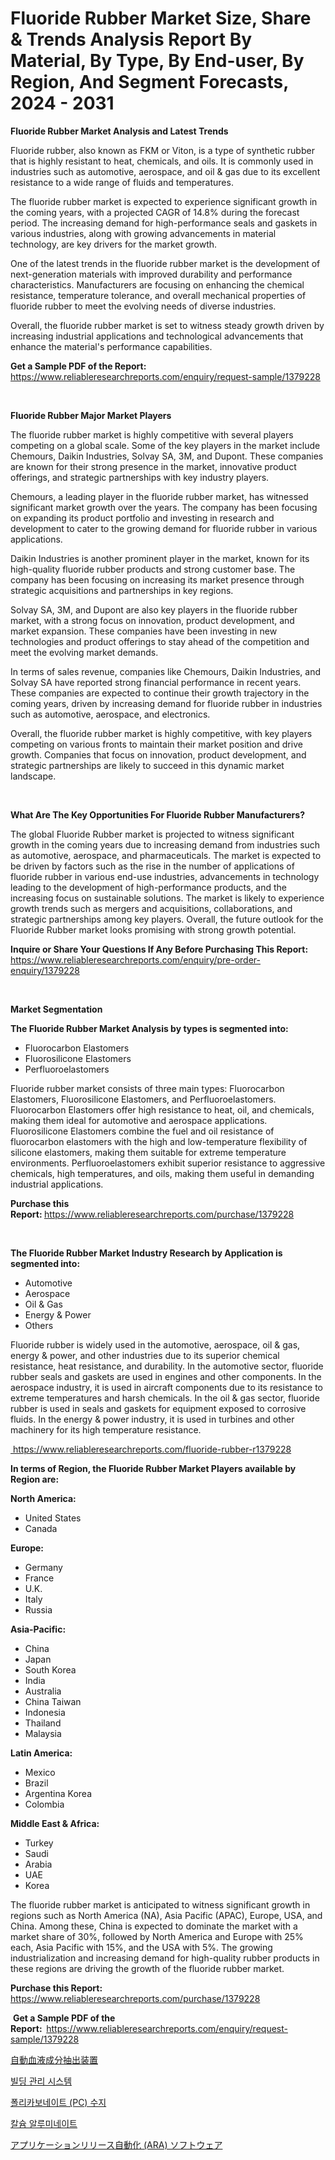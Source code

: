 <p><h1>Fluoride Rubber Market Size, Share & Trends Analysis Report By Material, By Type, By End-user, By Region, And Segment Forecasts, 2024 - 2031</h1></p><p><strong>Fluoride Rubber Market Analysis and Latest Trends</strong></p>
<p><p>Fluoride rubber, also known as FKM or Viton, is a type of synthetic rubber that is highly resistant to heat, chemicals, and oils. It is commonly used in industries such as automotive, aerospace, and oil & gas due to its excellent resistance to a wide range of fluids and temperatures.</p><p>The fluoride rubber market is expected to experience significant growth in the coming years, with a projected CAGR of 14.8% during the forecast period. The increasing demand for high-performance seals and gaskets in various industries, along with growing advancements in material technology, are key drivers for the market growth.</p><p>One of the latest trends in the fluoride rubber market is the development of next-generation materials with improved durability and performance characteristics. Manufacturers are focusing on enhancing the chemical resistance, temperature tolerance, and overall mechanical properties of fluoride rubber to meet the evolving needs of diverse industries.</p><p>Overall, the fluoride rubber market is set to witness steady growth driven by increasing industrial applications and technological advancements that enhance the material's performance capabilities.</p></p>
<p><strong>Get a Sample PDF of the Report:&nbsp;</strong> <a href="https://www.reliableresearchreports.com/enquiry/request-sample/1379228">https://www.reliableresearchreports.com/enquiry/request-sample/1379228</a></p>
<p>&nbsp;</p>
<p><strong>Fluoride Rubber Major Market Players</strong></p>
<p><p>The fluoride rubber market is highly competitive with several players competing on a global scale. Some of the key players in the market include Chemours, Daikin Industries, Solvay SA, 3M, and Dupont. These companies are known for their strong presence in the market, innovative product offerings, and strategic partnerships with key industry players. </p><p>Chemours, a leading player in the fluoride rubber market, has witnessed significant market growth over the years. The company has been focusing on expanding its product portfolio and investing in research and development to cater to the growing demand for fluoride rubber in various applications. </p><p>Daikin Industries is another prominent player in the market, known for its high-quality fluoride rubber products and strong customer base. The company has been focusing on increasing its market presence through strategic acquisitions and partnerships in key regions.</p><p>Solvay SA, 3M, and Dupont are also key players in the fluoride rubber market, with a strong focus on innovation, product development, and market expansion. These companies have been investing in new technologies and product offerings to stay ahead of the competition and meet the evolving market demands.</p><p>In terms of sales revenue, companies like Chemours, Daikin Industries, and Solvay SA have reported strong financial performance in recent years. These companies are expected to continue their growth trajectory in the coming years, driven by increasing demand for fluoride rubber in industries such as automotive, aerospace, and electronics.</p><p>Overall, the fluoride rubber market is highly competitive, with key players competing on various fronts to maintain their market position and drive growth. Companies that focus on innovation, product development, and strategic partnerships are likely to succeed in this dynamic market landscape.</p></p>
<p>&nbsp;</p>
<p><strong>What Are The Key Opportunities For Fluoride Rubber Manufacturers?</strong></p>
<p><p>The global Fluoride Rubber market is projected to witness significant growth in the coming years due to increasing demand from industries such as automotive, aerospace, and pharmaceuticals. The market is expected to be driven by factors such as the rise in the number of applications of fluoride rubber in various end-use industries, advancements in technology leading to the development of high-performance products, and the increasing focus on sustainable solutions. The market is likely to experience growth trends such as mergers and acquisitions, collaborations, and strategic partnerships among key players. Overall, the future outlook for the Fluoride Rubber market looks promising with strong growth potential.</p></p>
<p><strong>Inquire or Share Your Questions If Any Before Purchasing This Report:</strong> <a href="https://www.reliableresearchreports.com/enquiry/pre-order-enquiry/1379228">https://www.reliableresearchreports.com/enquiry/pre-order-enquiry/1379228</a></p>
<p>&nbsp;</p>
<p><strong>Market Segmentation</strong></p>
<p><strong>The Fluoride Rubber Market Analysis by types is segmented into:</strong></p>
<p><ul><li>Fluorocarbon Elastomers</li><li>Fluorosilicone Elastomers</li><li>Perfluoroelastomers</li></ul></p>
<p><p>Fluoride rubber market consists of three main types: Fluorocarbon Elastomers, Fluorosilicone Elastomers, and Perfluoroelastomers. Fluorocarbon Elastomers offer high resistance to heat, oil, and chemicals, making them ideal for automotive and aerospace applications. Fluorosilicone Elastomers combine the fuel and oil resistance of fluorocarbon elastomers with the high and low-temperature flexibility of silicone elastomers, making them suitable for extreme temperature environments. Perfluoroelastomers exhibit superior resistance to aggressive chemicals, high temperatures, and oils, making them useful in demanding industrial applications.</p></p>
<p><strong>Purchase this Report:&nbsp;</strong><a href="https://www.reliableresearchreports.com/purchase/1379228">https://www.reliableresearchreports.com/purchase/1379228</a></p>
<p>&nbsp;</p>
<p><strong>The Fluoride Rubber Market Industry Research by Application is segmented into:</strong></p>
<p><ul><li>Automotive</li><li>Aerospace</li><li>Oil & Gas</li><li>Energy & Power</li><li>Others</li></ul></p>
<p><p>Fluoride rubber is widely used in the automotive, aerospace, oil & gas, energy & power, and other industries due to its superior chemical resistance, heat resistance, and durability. In the automotive sector, fluoride rubber seals and gaskets are used in engines and other components. In the aerospace industry, it is used in aircraft components due to its resistance to extreme temperatures and harsh chemicals. In the oil & gas sector, fluoride rubber is used in seals and gaskets for equipment exposed to corrosive fluids. In the energy & power industry, it is used in turbines and other machinery for its high temperature resistance.</p></p>
<p><a href="https://www.reliableresearchreports.com/fluoride-rubber-r1379228">&nbsp;https://www.reliableresearchreports.com/fluoride-rubber-r1379228</a></p>
<p><strong>In terms of Region, the Fluoride Rubber Market Players available by Region are:</strong></p>
<p>
    <p> <strong> North America: </strong>
        <ul>
            <li>United States</li>
            <li>Canada</li>
        </ul>
        </p> 
    <p> <strong> Europe: </strong>
        <ul>
            <li>Germany</li>
            <li>France</li>
            <li>U.K.</li>
            <li>Italy</li>
            <li>Russia</li>
        </ul>
        </p> 
    <p> <strong> Asia-Pacific: </strong>
        <ul>
            <li>China</li>
            <li>Japan</li>
            <li>South Korea</li>
            <li>India</li>
            <li>Australia</li>
            <li>China Taiwan</li>
            <li>Indonesia</li>
            <li>Thailand</li>
            <li>Malaysia</li>
        </ul>
        </p> 
    <p> <strong> Latin America: </strong>
        <ul>
            <li>Mexico</li>
            <li>Brazil</li>
            <li>Argentina Korea</li>
            <li>Colombia</li>
        </ul>
        </p> 
    <p> <strong> Middle East & Africa: </strong>
        <ul>
            <li>Turkey</li>
            <li>Saudi</li>
            <li>Arabia</li>
            <li>UAE</li>
            <li>Korea</li>
        </ul>
    </p>
    </p>
<p><p>The fluoride rubber market is anticipated to witness significant growth in regions such as North America (NA), Asia Pacific (APAC), Europe, USA, and China. Among these, China is expected to dominate the market with a market share of 30%, followed by North America and Europe with 25% each, Asia Pacific with 15%, and the USA with 5%. The growing industrialization and increasing demand for high-quality rubber products in these regions are driving the growth of the fluoride rubber market.</p></p>
<p><strong>Purchase this Report: </strong><a href="https://www.reliableresearchreports.com/purchase/1379228">https://www.reliableresearchreports.com/purchase/1379228</a></p>
<p>&nbsp;<strong>Get a Sample PDF of the Report:&nbsp;&nbsp;</strong><a href="https://www.reliableresearchreports.com/enquiry/request-sample/1379228">https://www.reliableresearchreports.com/enquiry/request-sample/1379228</a></p>
<p><strong></strong></p>
<p><p><a href="https://github.com/avwofrml53535/Market-Research-Report-List-3/blob/main/500759690131.md">自動血液成分抽出装置</a></p><p><a href="https://medium.com/@ukaszduda1/%EA%B1%B4%EB%AC%BC-%EA%B4%80%EB%A6%AC-%EC%8B%9C%EC%8A%A4%ED%85%9C-%EC%8B%9C%EC%9E%A5-%EA%B7%9C%EB%AA%A8%EB%8A%94-%EA%B8%80%EB%A1%9C%EB%B2%8C-%EC%82%B0%EC%97%85%EC%97%90%EC%84%9C-%EC%B5%9C%EC%83%81%EC%9D%98-%EB%A7%88%EC%BC%80%ED%8C%85-%EC%B1%84%EB%84%90%EC%9D%84-%EB%B3%B4%EC%97%AC%EC%A4%8D%EB%8B%88%EB%8B%A4-6d8be01d7bf0">빌딩 관리 시스템</a></p><p><a href="https://github.com/RichardLueilwitz787/Market-Research-Report-List-2/blob/main/4609458128952.md">폴리카보네이트 (PC) 수지</a></p><p><a href="https://medium.com/@guyeichert86/%EC%B9%BC%EC%8A%98-%EC%95%8C%EB%A3%A8%EB%AF%B8%EB%84%A4%EC%9D%B4%ED%8A%B8-%EC%8B%9C%EC%9E%A5-%EB%B6%84%EC%84%9D-%EB%B0%8F-%ED%81%AC%EA%B8%B0-%EC%98%88%EC%B8%A1%EC%9D%80-2024%EB%85%84%EB%B6%80%ED%84%B0-2031%EB%85%84%EA%B9%8C%EC%A7%80%EC%9D%98-%EA%B8%B0%EA%B0%84%EC%9D%84-%EB%8C%80%EC%83%81%EC%9C%BC%EB%A1%9C-%ED%95%A9%EB%8B%88%EB%8B%A4-ac1c4f676ed6">칼슘 알루미네이트</a></p><p><a href="https://github.com/vtbvgl20191192/Market-Research-Report-List-3/blob/main/351737290132.md">アプリケーションリリース自動化 (ARA) ソフトウェア</a></p></p>